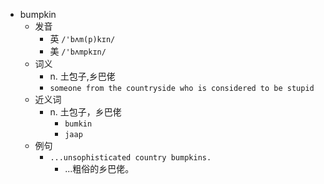 - bumpkin
  - 发音
    - 英 `/'bʌm(p)kɪn/`
    - 美 `/'bʌmpkɪn/`
  - 词义
    - n. 土包子,乡巴佬
    - `someone from the countryside who is considered to be stupid`
  - 近义词
    - n. 土包子，乡巴佬
      - `bumkin`
      - `jaap`
  - 例句
    - `...unsophisticated country bumpkins.`
      - ...粗俗的乡巴佬。

